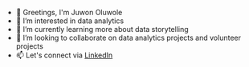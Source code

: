 - 👋 Greetings, I'm Juwon Oluwole
- 👀 I’m interested in data analytics
- 🌱 I’m currently learning more about data storytelling
- 💞️ I’m looking to collaborate on data analytics projects and volunteer projects
- 📫 Let's connect via [LinkedIn](linkedin.com/in/oluwajuwonlo/)
<!---
frankiej60/frankiej60 is a ✨ special ✨ repository because its `README.md` (this file) appears on your GitHub profile.
You can click the Preview link to take a look at your changes.
--->
